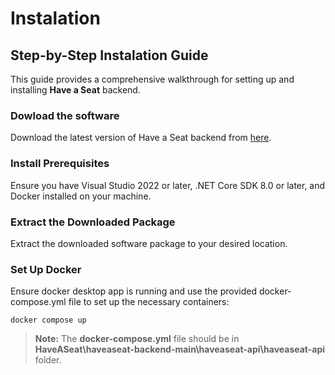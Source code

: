 # Instalation



## Step-by-Step Instalation Guide

This guide provides a comprehensive walkthrough for setting up and installing **Have a Seat** backend. 

### Dowload the software

Download the latest version of Have a Seat backend from [here](https://github.com/JustJuulia/HaveASeat.git).

### Install Prerequisites

Ensure you have Visual Studio 2022 or later, .NET Core SDK 8.0 or later, and Docker installed on your machine.

### Extract the Downloaded Package

Extract the downloaded software package to your desired location.

### Set Up Docker

Ensure docker desktop app is running and use the provided docker-compose.yml file to set up the necessary containers:

```
docker compose up
```

> **Note:** The **docker-compose.yml** file should be in **HaveASeat\haveaseat-backend-main\haveaseat-api\haveaseat-api** folder.